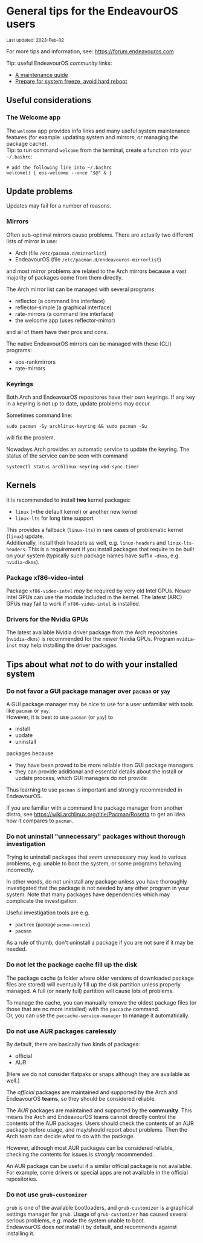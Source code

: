 # General tips for the EndeavourOS users

<small>
Last updated: 2023-Feb-02
</small>

For more tips and information, see: https://forum.endeavouros.com

Tip: useful EndeavourOS *community* links:
- [A maintenance guide](https://forum.endeavouros.com/t/a-complete-idiots-guide-to-endeavour-os-maintenance-update-upgrade)
- [Prepare for system freeze, avoid hard reboot](https://forum.endeavouros.com/t/tip-enable-magic-sysrq-key-reisub)

## Useful considerations

### The Welcome app
The `welcome` app provides info links and many useful system maintenance features (for example: updating system and mirrors, or managing the package cache).<br>
Tip: to run command `welcome` from the terminal, create a function into your `~/.bashrc`:
```
# add the following line into ~/.bashrc
welcome() { eos-welcome --once "$@" & }
```

## Update problems

Updates may fail for a number of reasons.

### Mirrors

Often sub-optimal mirrors cause problems. There are actually two different lists of mirror in use:
- Arch (file `/etc/pacman.d/mirrorlist`)
- EndeavourOS (file `/etc/pacman.d/endeavouros-mirrorlist`)

and most mirror problems are related to the Arch mirrors because a vast majority of packages come from them directly.

The Arch mirror list can be managed with several programs:
- reflector (a command line interface)
- reflector-simple (a graphical interface)
- rate-mirrors (a command line interface)
- the welcome app (uses reflector-mirror)

and all of them have their pros and cons.

The native EndeavourOS mirrors can be managed with these (CLI) programs:
- eos-rankmirrors
- rate-mirrors

### Keyrings

Both Arch and EndeavourOS repositores have their own keyrings.
If any key in a keyring is not up to date, update problems may occur.

Sometimes command line:
```
sudo pacman -Sy archlinux-keyring && sudo pacman -Su
```
will fix the problem.

Nowadays Arch provides an automatic service to update the keyring. The status of the service can be seen with command
```
systemctl status archlinux-keyring-wkd-sync.timer
```


## Kernels

It is recommended to install **two** kernel packages:
- `linux` (=the default kernel) or another new kernel
- `linux-lts` for long time support

This provides a fallback (`linux-lts`) in rare cases of problematic kernel (`linux`) update.<br>
Additionally, install their headers as well, e.g. `linux-headers` and `linux-lts-headers`. This is a requirement if you install packages that require to be built on your system (typically such package names have suffix `-dkms`, e.g. `nvidia-dkms`).
 
### Package xf86-video-intel

Package `xf86-video-intel` *may* be required by very old Intel GPUs. Newer Intel GPUs can use the module included in the kernel. The latest (ARC) GPUs may fail to work if `xf86-video-intel` is installed.

### Drivers for the Nvidia GPUs

The latest available Nvidia driver package from the Arch repositories (`nvidia-dkms`) is recommended for the newer Nvidia GPUs. Program `nvidia-inst` may help installing the driver packages.

## Tips about what *not* to do with your installed system

### Do not favor a GUI package manager over `pacman` or `yay`

A GUI package manager may be nice to use for a user unfamiliar with tools like `pacman` or `yay`.<br>
However, it is best to use `pacman` (or `yay`) to
- install
- update
- uninstall

 packages because
- they have been proved to be more reliable than GUI package managers
- they can provide additional and essential details about the install or update process, which GUI managers do not provide

Thus learning to use `pacman` is important and strongly recommended in EndeavourOS.

If you are familiar with a command line package manager from another distro, see https://wiki.archlinux.org/title/Pacman/Rosetta to get an idea how it compares to `pacman`.

### Do not uninstall "unnecessary" packages without thorough investigation

Trying to uninstall packages that *seem* unnecessary may lead to various problems, e.g. unable to boot the system, or some programs behaving incorrectly.

In other words, do not uninstall any package unless you have thoroughly investigated that the package is not needed by any other program in your system. Note that many packages have dependencies which may complicate the investigation.

Useful investigation tools are e.g.
- `pactree` (<small>package `pacman-contrib`</small>)
- `pacman`

As a rule of thumb, don't uninstall a package if you are not sure if it may be needed.

### Do not let the package cache fill up the disk

The package cache (a folder where older versions of downloaded package files are stored) will eventually fill up the disk partition unless properly managed. A full (or nearly full) partition will cause lots of problems.

To manage the cache, you can manually remove the oldest package files (or those that are no more installed) with the `paccache` command.<br>Or, you can use the `paccache-service-manager` to manage it automatically.

### Do not use AUR packages carelessly

By default, there are basically two kinds of packages:
- official
- AUR

(Here we do not consider flatpaks or snaps although they are available as well.)

The *official* packages are maintained and supported by the Arch and EndeavourOS **teams**, so they should be considered reliable.

The *AUR* packages are maintained and supported by the **community**. This means the Arch and EndeavourOS teams cannot directly control the contents of the AUR packages.
Users should check the contents of an AUR package before usage, and may/should report about problems. Then the Arch team can decide what to do with the package.

However, although most AUR packages can be considered reliable, checking the contents for issues is *strongly* recommended.

An AUR package can be useful if a similar official package is not available. For example, some drivers or special apps are not available in the official repositories.

### Do not use `grub-customizer`

`grub` is one of the available bootloaders, and `grub-customizer` is a graphical settings manager for `grub`. Usage of `grub-customizer` has caused several serious problems, e.g. made the system unable to boot.<br>
EndeavourOS does *not* install it by default, and recommends against installing it.

